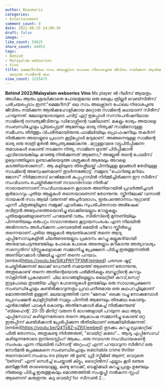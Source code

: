 ```yaml
---
author: Beaumaris
categories:
- Entertainment
comment_count: 0
date: 2022-06-25 14:09:39
draft: false
image: ''
like_count: 59625
share_count: 44953
tags:
- Behind
- Malayalam webseries
- Vino
title: മെമ്മറീസിലെ സാം അലക്സ്‌നെ പോലെ നിരാശപൂണ്ട ജീവിതം നയിക്കുന്ന ആൽക്കഹോളിക്കായ
  മറ്റൊരു സാമിന്റെ കഥ
view_count: 2255475
---
```


**Behind** **2022/Malayalam webseries** **Vino** Mx player ൽ റിലീസ് ആയതും അധികം ആരും ശ്രദ്ധിക്കാതെ പോയതുമായ ഒരു ക്രൈം ത്രില്ലർ വെബ്സീരിസ് പരിചയപ്പെടാം ഇന്ന്."മെമ്മറീസി" ലെ സാം അലക്സ്‌നെ പോലെ നിരാശപൂണ്ട ജീവിതം നയിക്കുന്ന ആൽക്കഹോളിക്കായ മറ്റൊരു സാമിന്റെ കഥയാണ് സീരീസ് പറയുന്നത്. മേലാളന്മാരായുടെ ചവിട്ട് ഏറ്റ് ഇപ്പോൾ സസ്‌പെൻഷനിലായ സാമിന്റെ ദാമ്പത്യജീവിതവും ഡിവോഴ്സിന്റെ വക്കിലാണ്. മകളും ഭാര്യം അയാളെ സംബന്ധിച്ചോളം പ്രിയപ്പെട്ടത് ആണേലും ഭാര്യ നിത്യക്ക് സാമിനോടുള്ള സമീപനം തീർത്തും വിപരീതമായിരുന്നു.ഫാമിലിയിലും പ്രൊഫഷനിലും തകർന്ന് നിൽക്കുന്ന അയാളുടെ പ്രധാന കൂട്ടിപ്പോൾ മദ്യമാണ്. അങ്ങനെയുള്ള സാമിന്റെ ഭാര്യ ഒരു രാത്രി മുതൽ അപ്രത്യക്ഷമാകുന്നു . മറ്റുള്ളവരെ വട്ടുപിടിപ്പിക്കുന്ന തമാശകൾ കൊണ്ട് നടക്കുന്ന നിത്യ, സാമിനെ ഭ്രാന്ത്‌ പിടിപ്പിക്കാൻ എവിടെയെങ്കിലും മറഞ്ഞു നിൽക്കുന്നത് ആണോ,? അല്ലേൽ തന്റെ പോലീസ് ഉദ്ദേഗത്തിലൂടെ ഉണ്ടാക്കിയെടുത്ത ശത്രുക്കൾ ആരേലും അവളെ കടത്തിയതാണോ?.. ആ കളിയുടെ തിരശ്ശീലയ്ക്ക് പിന്നിലുള്ള മുഖങ്ങൾ തേടിയുള്ള സാംമിന്റെ അന്വേഷണമാണ് തുടർന്നങ്ങോട്ട്. നമ്മുടെ "പൊറിഞ്ചു മറിയം ജോസ്" നിർമ്മാതാവ് റെജിമോൻ കപ്പപ്പറമ്പിൽ നിർമ്മിച്ചിരിക്കുന്ന ഈ സീരീസ് സംവിധാനം ചെയ്തിരിക്കുന്നത് നവാഗതനായ നിതീഷ് നാരായണനാണ്.സംവിധായകനെ കൂടാതെ അണിയറയിൽ പ്രവർത്തിച്ചവർ ഭൂരിഭാഗവും പുതിയ ആളുകൾ തന്നെയാണെന്ന് തോന്നുന്നു. സ്ക്രീനിലേക്ക് വന്നാൽ നായകൻ സാം ആയി വരുന്നത് അപൂർവരാഗം, ഇരുപത്തൊന്നാം നൂറ്റാണ്ട് എന്നീ ചിത്രങ്ങളിലൂടെ നമ്മുക്ക് ഏവർക്കും സുപരിചിതനായ അഭിഷേക് രവീന്ദ്രൻ.അദ്ദേഹത്തെയൊഴിച്ചു ബാക്കിയെല്ലാം റോളുകളും പുതിയമുഖങ്ങളാണെന്ന് പറയേണ്ടി വരും. സീരിസിന്റെ മുന്നണിയിലും പിന്നണിയലും ഒരുപറ്റം നവാഗതരുടെ കൂട്ടായസംരംഭം എന്ന നിലയിൽ അഭിനന്ദനം അർഹിക്കുന്ന പരമ്പരയിൽ മെയിൻ ഹീറോ സ്ക്രീൻപ്ലെ തന്നെയാണ്.പുതിയ ആളുകൾ ആയത്കൊണ്ട് തന്നെ ആദ്യ എപ്പിസോഡുകളിൽ ചിലരുടെയെല്ലാം പ്രകടനം കുറച്ചു കല്ലുകടിയായി അനുഭവപെടുന്നുണ്ടങ്കിലും പോകെ പോകെ അതെല്ലാം മറികടന്നു അത്യാവശ്യം സസ്പെൻസ് ട്വിസ്റ്റുകളൊക്കെ സമ്മാനിച്ചു പ്രേക്ഷനെ പിടിച്ചു ഇരുത്തുന്നതിൽ അണിയറക്കാർ വിജയിച്ചു എന്ന് തന്നെ പറയാം. [embed]https://youtu.be/SjKzPNYTPXM[/embed] പരമ്പര ഷൂട്ട് ചെയ്തിരിക്കുന്നത് ലോക്ക് ഡൌൺ സമയത്ത് ആണെന്ന് തോന്നുന്നു, അതുകൊണ്ട് തന്നെ അതിന്റെയൊരു പരിമിതികളും ബഡ്ജറ്റിന്റെ കുറവും സ്‌ക്രീനിൽ പ്രകടമാണ്. ചില ഭാഗങ്ങളിളെല്ലാം ലൈറ്റിങ് കുറവ്,സെറ്റ് ഇട്ടപോലെ തുടങ്ങിയ ചില്ലറ പോരായ്മകൾ ഉണ്ടങ്കിലും ഒരു സാധാപ്രേക്ഷനെ സംബന്ധിച്ചോളം കണ്ടിരിക്കാവുന്നതും പ്രവാചനീതമായ ഒരു കഥപറച്ചിലുമാണ് മൊത്തത്തിൽ ഉള്ളത്. മലയാളത്തിൽ വന്ന "മേനക" ഒക്കെ വച്ചു നോക്കുമ്പോൾ പ്രൊഡക്ഷൻ ക്വാളിറ്റിയിൽ സ്വല്പം പിന്നിൽ ആണേലും തിരക്കഥ കൊണ്ടും എൻഗേജിങ് ഫാക്ടർ കൊണ്ടും അതിനേക്കാൾ മികച്ച് നിൽക്കുന്നുണ്ട് "ബിഹൈന്റ്. 20-35 മിനിറ്റ് വരുന്ന 6 ഭാഗങ്ങളായി പറയുന്ന കഥ ആദ്യ എപ്പിസോഡ് കഴിയുന്നതോടെ തന്നെ ആകാംഷ സമ്മാനിച്ചു കൊണ്ട് ഒറ്റ ഇരുപ്പിന്ന് കണ്ടിരിക്കാൻ പ്രേരിപ്പിക്കുന്ന രീതിയിലാണ് ഒരുക്കിയിരിക്കുന്നത്. [embed]https://youtu.be/Q4Tx8Z-uZEI[/embed] തുടക്കം കുറച്ചു ഡ്രാമാറ്റിക് ഫീൽ തോന്നാം, അതുകണ്ടു നിർത്തരുത്, "വെയിറ്റ് കരോ"... ആദ്യ എപ്പിസോഡ് കഴിയുന്നതോടെ ഇന്ട്രെസ്റ്റിംഗ് ആകും...ഒരു നവാഗത സംവിധായകന്റെ സംരംഭം എന്ന നിലയിൽ ഡീസന്റ് അറ്റംപറ്റ് എന്ന് പറയാവുന്ന സീരീസ് ഒരു നോർമൽ പ്രേക്ഷകനെ സംബന്ധിച്ചൊളം watchable crime thriller തന്നെയാണ്.സംഭവം mx player ൽ ഉണ്ട്, ഫ്രീ സ്ട്രീമിങ് ആണ്, വെറുതെ "behind" എന്ന് സെർച്ച്‌ ചെയ്താൽ കിട്ടും, ടൈറ്റിൽസ് എല്ലാം കൂടി രണ്ടര മണിക്കൂറിൽ താഴെയൊള്ളു, കണ്ടു നോക്ക്, ടെക്നിക്കലി കുറച്ചു പ്രശ്നം ഉണ്ടേലും നിങ്ങളെ പിടിച്ചു ഇരുത്തുകയും മൊത്തത്തിൽ സംതൃപ്തി നൽകുന്ന സ്റ്റഫ് ആണെന്ന് കരുതുന്നു. കട്ട വെയിറ്റ് for സീസൺ 2... &nbsp;